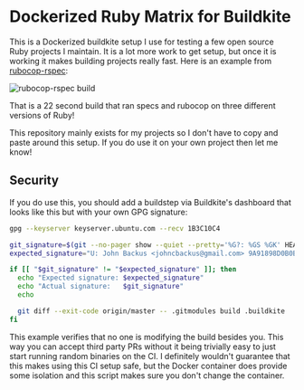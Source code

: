 # Dockerized Ruby Matrix for Buildkite

This is a Dockerized buildkite setup I use for testing a few open source Ruby projects I maintain. It is a lot more work to get setup, but once it is working it makes building projects really fast. Here is an example from [rubocop-rspec](https://github.com/backus/rubocop-rspec):

![rubocop-rspec build][rubocop-rspec-screenshot]

That is a 22 second build that ran specs and rubocop on three different versions of Ruby!

This repository mainly exists for my projects so I don't have to copy and paste around this setup. If you do use it on your own project then let me know!

[rubocop-rspec-screenshot]: https://camo.githubusercontent.com/1bfbb45edcc7b966cf714b7de85948a4e9ed27ee/687474703a2f2f692e696d6775722e636f6d2f413359765a58782e706e67

## Security

If you do use this, you should add a buildstep via Buildkite's dashboard that looks like this but with your own GPG signature:

```bash
gpg --keyserver keyserver.ubuntu.com --recv 1B3C10C4

git_signature=$(git --no-pager show --quiet --pretty='%G?: %GS %GK' HEAD)
expected_signature="U: John Backus <johncbackus@gmail.com> 9A91898D0B0B2FBE"

if [[ "$git_signature" != "$expected_signature" ]]; then
  echo "Expected signature: $expected_signature"
  echo "Actual signature:   $git_signature"
  echo

  git diff --exit-code origin/master -- .gitmodules build .buildkite
fi
```

This example verifies that no one is modifying the build besides you. This way you can accept third party PRs without it being trivially easy to just start running random binaries on the CI. I definitely wouldn't guarantee that this makes using this CI setup safe, but the Docker container does provide some isolation and this script makes sure you don't change the container.
